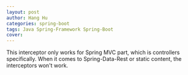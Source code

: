 ```yaml
---
layout: post
author: Hang Hu
categories: spring-boot
tags: Java Spring-Framework Spring-Boot 
cover: 
---
```


This interceptor only works for Spring MVC part, which is controllers specifically. When it comes to Spring-Data-Rest or static content, the interceptors won't work.
